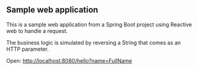 ## Sample web application

This is a sample web application from a Spring Boot project using Reactive web to handle a request.

The business logic is simulated by reversing a String that comes as an HTTP parameter.


Open:
[http://localhost:8080/hello?name=FullName](http://localhost:8080/hello?name=FullName)
